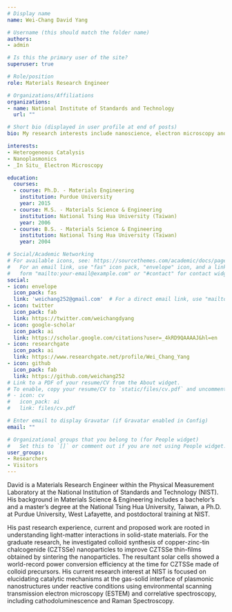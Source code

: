 ```yaml
---
# Display name
name: Wei-Chang David Yang

# Username (this should match the folder name)
authors:
- admin

# Is this the primary user of the site?
superuser: true

# Role/position
role: Materials Research Engineer

# Organizations/Affiliations
organizations:
- name: National Institute of Standards and Technology
  url: ""

# Short bio (displayed in user profile at end of posts)
bio: My research interests include nanoscience, electron microscopy and light-matter interactions.

interests:
- Heterogeneous Catalysis
- Nanoplasmonics
- _In Situ_ Electron Microscopy

education:
  courses:
  - course: Ph.D. - Materials Engineering
    institution: Purdue University
    year: 2015
  - course: M.S. - Materials Science & Engineering
    institution: National Tsing Hua University (Taiwan)
    year: 2006
  - course: B.S. - Materials Science & Engineering
    institution: National Tsing Hua University (Taiwan)
    year: 2004

# Social/Academic Networking
# For available icons, see: https://sourcethemes.com/academic/docs/page-builder/#icons
#   For an email link, use "fas" icon pack, "envelope" icon, and a link in the
#   form "mailto:your-email@example.com" or "#contact" for contact widget.
social:
- icon: envelope
  icon_pack: fas
  link: 'weichang252@gmail.com'  # For a direct email link, use "mailto:test@example.org".
- icon: twitter
  icon_pack: fab
  link: https://twitter.com/weichangdyang
- icon: google-scholar
  icon_pack: ai
  link: https://scholar.google.com/citations?user=_4kRD9QAAAAJ&hl=en
- icon: researchgate
  icon_pack: ai
  link: https://www.researchgate.net/profile/Wei_Chang_Yang
- icon: github
  icon_pack: fab
  link: https://github.com/weichang252
# Link to a PDF of your resume/CV from the About widget.
# To enable, copy your resume/CV to `static/files/cv.pdf` and uncomment the lines below.
# - icon: cv
#   icon_pack: ai
#   link: files/cv.pdf

# Enter email to display Gravatar (if Gravatar enabled in Config)
email: ""

# Organizational groups that you belong to (for People widget)
#   Set this to `[]` or comment out if you are not using People widget.
user_groups:
- Researchers
- Visitors
---
```


David is a Materials Research Engineer within the Physical Measurement Laboratory at the National Institution of Standards and Technology (NIST). His background in Materials Science & Engineering includes a bachelor’s and a master’s degree at the National Tsing Hua University, Taiwan, a Ph.D. at Purdue University, West Lafayette, and postdoctoral training at NIST.

His past research experience, current and proposed work are rooted in understanding light-matter interactions in solid-state materials. For the graduate research, he investigated colloid synthesis of copper-zinc-tin chalcogenide (CZTSSe) nanoparticles to improve CZTSSe thin-films obtained by sintering the nanoparticles. The resultant solar cells showed a world-record power conversion efficiency at the time for CZTSSe made of colloid precursors. His current research interest at NIST is focused on elucidating catalytic mechanisms at the gas-solid interface of plasmonic nanostructures under reactive conditions using environmental scanning transmission electron microscopy (ESTEM) and correlative spectroscopy, including cathodoluminescence and Raman Spectroscopy.
